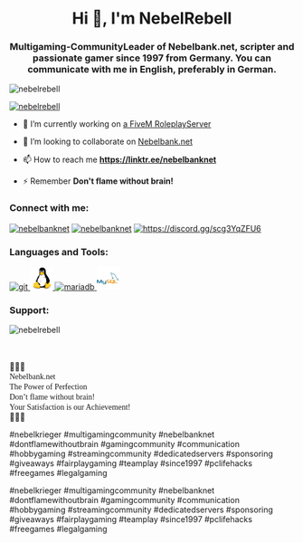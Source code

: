 <h1 align="center">Hi 👋, I'm NebelRebell</h1>
<h3 align="center">Multigaming-CommunityLeader of Nebelbank.net, scripter and passionate gamer since 1997 from Germany. You can communicate with me in English, preferably in German.</h3>

<p align="left"> <img src="https://komarev.com/ghpvc/?username=nebelrebell&label=Profile%20views&color=0e75b6&style=flat" alt="nebelrebell" /> </p>

<p align="left"> <a href="https://github.com/ryo-ma/github-profile-trophy"><img src="https://github-profile-trophy.vercel.app/?username=nebelrebell" alt="nebelrebell" /></a> </p>

- 🔭 I’m currently working on [a FiveM RoleplayServer](https://fivem.net/)

- 👯 I’m looking to collaborate on [Nebelbank.net](https://linktr.ee/nebelbanknet)

- 📫 How to reach me **https://linktr.ee/nebelbanknet**

- ⚡ Remember **Don't flame without brain!**

<h3 align="left">Connect with me:</h3>
<p align="left">
<a href="https://instagram.com/nebelbanknet" target="blank"><img align="center" src="https://raw.githubusercontent.com/rahuldkjain/github-profile-readme-generator/master/src/images/icons/Social/instagram.svg" alt="nebelbanknet" height="30" width="40" /></a>
<a href="https://www.youtube.com/c/nebelbanknet" target="blank"><img align="center" src="https://raw.githubusercontent.com/rahuldkjain/github-profile-readme-generator/master/src/images/icons/Social/youtube.svg" alt="nebelbanknet" height="30" width="40" /></a>
<a href="https://discord.gg/https://discord.gg/scg3YqZFU6" target="blank"><img align="center" src="https://raw.githubusercontent.com/rahuldkjain/github-profile-readme-generator/master/src/images/icons/Social/discord.svg" alt="https://discord.gg/scg3YqZFU6" height="30" width="40" /></a>
</p>

<h3 align="left">Languages and Tools:</h3>
<p align="left"> <a href="https://git-scm.com/" target="_blank" rel="noreferrer"> <img src="https://www.vectorlogo.zone/logos/git-scm/git-scm-icon.svg" alt="git" width="40" height="40"/> </a> <a href="https://www.linux.org/" target="_blank" rel="noreferrer"> <img src="https://raw.githubusercontent.com/devicons/devicon/master/icons/linux/linux-original.svg" alt="linux" width="40" height="40"/> </a> <a href="https://mariadb.org/" target="_blank" rel="noreferrer"> <img src="https://www.vectorlogo.zone/logos/mariadb/mariadb-icon.svg" alt="mariadb" width="40" height="40"/> </a> <a href="https://www.mysql.com/" target="_blank" rel="noreferrer"> <img src="https://raw.githubusercontent.com/devicons/devicon/master/icons/mysql/mysql-original-wordmark.svg" alt="mysql" width="40" height="40"/> </a> </p>

<h3 align="left">Support:</h3>
<p><a href="https://www.buymeacoffee.com/nebelrebell"> <img align="left" src="https://cdn.buymeacoffee.com/buttons/v2/default-yellow.png" height="50" width="210" alt="nebelrebell" /></a></p><br><br>
<br />
<p>🔻🔻🔻<br />
<span style="font-family:Comic Sans MS,cursive">Nebelbank.net<br />
The Power of Perfection<br />
Don&rsquo;t flame without brain!<br />
Your Satisfaction is our Achievement!</span><br />
🔺🔺🔺</p>

<p>#nebelkrieger #multigamingcommunity #nebelbanknet #dontflamewithoutbrain #gamingcommunity #communication #hobbygaming #streamingcommunity #dedicatedservers #sponsoring #giveaways #fairplaygaming #teamplay #since1997 #pclifehacks #freegames #legalgaming</p>
#nebelkrieger #multigamingcommunity #nebelbanknet #dontflamewithoutbrain #gamingcommunity #communication #hobbygaming #streamingcommunity #dedicatedservers #sponsoring #giveaways #fairplaygaming #teamplay #since1997 #pclifehacks #freegames #legalgaming</p>
